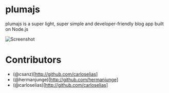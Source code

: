 # plumajs

plumajs is a super light, super simple and developer-friendly blog app built on Node.js

![Screenshot](https://github.com/csanz/plumajs/raw/master/public/images/plumajs.png)

# Contributors

* (@csanz)[http://github.com/carloselias]
* (@hermanjunge)[http://github.com/hermanjunge]
* (@carloselias)[http://github.com/carloselias]

